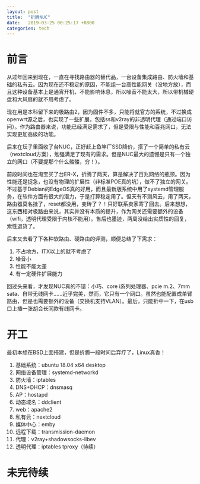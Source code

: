 ```yaml
---
layout: post
title:  "折腾NUC"
date:   2019-03-25 00:25:17 +0800
categories: tech
---
```


# 前言

从过年回来到现在，一直在寻找路由器的替代品，一台设备集成路由、防火墙和基础的私有云。因为现在还不稳定的原因，不能组一台高性能网关（没地方放），而且这种设备基本上是通宵开机，不能影响休息，所以噪音不能太大，所以带机械硬盘和大风扇的就不用考虑了。

现在用是本科留下来的极路由2，因为固件不多，只能将就官方的系统，不过换成openwrt源之后，也实现了一些扩展，包括ss和v2ray的非透明代理（通过端口访问）。作为路由器来说，功能已经满足需求了，但是受限与性能和百兆网口，无法实现更加高级的功能。

后来在坛子里面收了台NUC，正好赶上鱼竿厂SSD降价，搭了一个简单的私有云（nextcloud方案），勉强满足了现有的需求。但是NUC最大的遗憾是只有一个独立的网口（不要提那个什么骷髅，穷！）。

前段时间也在淘宝买了台ER-X，折腾了两天，算是解决了百兆网络的瓶颈。因为性能还是捉急，也没有物理的扩展性（非标准POE真的坑），做不了独立的网关。不过基于Debian的EdgeOS真的好用，而且最新版系统中用了systemd管理服务，在软件方面有很大的潜力，于是打算稳定用了。但天有不测风云，用了两天，路由器莫名挂了，reset都没用，变砖了？！只好联系卖家寄了回去。后来想想，这东西相对极路由来说，其实并没有本质的提升，作为网关还需要额外的设备（wifi，透明代理受限于内核不能用）。售后也墨迹，两周没给出实质性的回复，索性退货了。

后来又去看了下各种软路由、硬路由的评测，顺便总结了下需求：

1. 不占地方，ITX以上的就不考虑了
1. 噪音小
1. 性能不能太差
1. 有一定硬件扩展能力

回过头来看，才发现NUC真的不错：小巧、core i系列处理器、pcie m.2、7mm sata、自带无线网卡......近乎完美，然而，它只有一个网口。虽然也能配置成单臂路由，但是也需要额外的设备（交换机支持VLAN）。最后，只能折中一下，在usb口上插一张胡会长同款有线网卡。


# 开工

最初本想在BSD上面搭建，但是折腾一段时间后弃疗了，Linux真香！

1. 基础系统：ubuntu 18.04 x64 desktop
1. 网络设备管理：systemd-networkd
1. 防火墙：iptables
1. DNS+DHCP：dnsmasq
1. AP：hostapd
1. 动态域名：ddclient
1. web：apache2
1. 私有云：nextcloud
1. 媒体中心：emby
1. 远程下载：transmission-daemon
1. 代理：v2ray+shadowsocks-libev
1. 透明代理：iptables tproxy（待续）


# 未完待续



